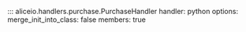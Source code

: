 ::: aliceio.handlers.purchase.PurchaseHandler
    handler: python
    options:
      merge_init_into_class: false
      members: true
